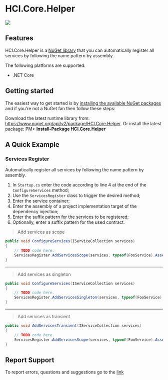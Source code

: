 # HCI.Core.Helper
![](https://img.shields.io/nuget/v/HCI.Core.Helper.svg)

## Features
HCI.Core.Helper is a [NuGet library](https://www.nuget.org/api/v2/package/HCI.Core.Helper) that you can automatically register all services by following the name pattern by assembly.

The following platforms are supported:
- .NET Core

## Getting started
The easiest way to get started is by [installing the available NuGet packages](https://www.nuget.org/packages/HCI.Core.Helper) and if you're not a NuGet fan then follow these steps:

Download the latest runtime library from: https://www.nuget.org/api/v2/package/HCI.Core.Helper.
Or install the latest package:
PM> **Install-Package HCI.Core.Helper**

## A Quick Example

### Services Register
Automatically register all services by following the name pattern by assembly.

1. In ```Startup.cs``` enter the code  according to line 4 at the end of the ```ConfigureServices``` method;
1. Use the ```ServicesRegister``` class to trigger the desired method;
1. Enter the service container;
1. Enter the assembly of a project implementation target of the dependency injection;
1. Enter the suffix pattern for the services to be registered;
1. Optionally, enter a suffix pattern for the used contract.

> Add services as scope
```csharp
public void ConfigureServices(IServiceCollection services)
{
	// TODO code here.
	ServicesRegister.AddServicesScope(services, typeof(FooService).Assembly, "Service");
}
```

------------

> Add services as singleton
```csharp
public void ConfigureServices(IServiceCollection services)
{
	// TODO code here.
	ServicesRegister.AddServicesSingleton(services, typeof(FooService).Assembly, "Service");
}
```

------------

> Add services as transient
```csharp
public void AddServicesTransient(IServiceCollection services)
{
	// TODO code here.
	ServicesRegister.AddServicesScope(services, typeof(FooService).Assembly, "Service");
}
```

## Report Support
To report errors, questions and suggestions go to the [link](https://www.nuget.org/packages/HCI.Core.Helper/1.0.0/ReportMyPackage)
